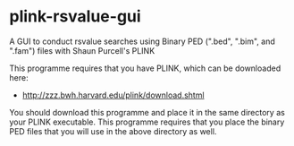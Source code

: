 # plink-rsvalue-gui
A GUI to conduct rsvalue searches using Binary PED (".bed", ".bim", and ".fam") files with Shaun Purcell's PLINK

This programme requires that you have PLINK, which can be downloaded here:
 - http://zzz.bwh.harvard.edu/plink/download.shtml
 
You should download this programme and place it in the same directory as your PLINK executable.
This programme requires that you place the binary PED files that you will use in the above directory as well.
